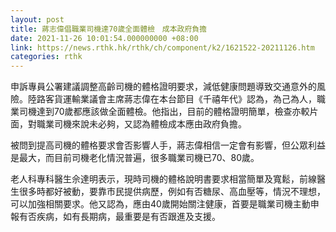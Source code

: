```yaml
---
layout: post
title: 蔣志偉倡職業司機達70歲全面體檢　成本政府負擔　
date: 2021-11-26 10:01:54.000000000 +08:00
link: https://news.rthk.hk/rthk/ch/component/k2/1621522-20211126.htm
categories: rthk
---
```


申訴專員公署建議調整高齡司機的體格證明要求，減低健康問題導致交通意外的風險。陸路客貨運輸業議會主席蔣志偉在本台節目《千禧年代》認為，為己為人，職業司機達到70歲都應該做全面體檢。他指出，目前的體格證明簡單，檢查亦較片面，對職業司機來說未必夠，又認為體檢成本應由政府負擔。

被問到提高司機的體格要求會否影響人手，蔣志偉相信一定會有影響，但公眾利益是最大，而目前司機老化情況普遍，很多職業司機已70、80歲。

老人科專科醫生佘達明表示，現時司機的體格說明書要求相當簡單及寬鬆，前線醫生很多時都好被動，要靠市民提供病歷，例如有否糖尿、高血壓等，情況不理想，可以加強相關要求。他又認為，應由40歲開始關注健康，首要是職業司機主動申報有否疾病，如有長期病，最重要是有否跟進及支援。
